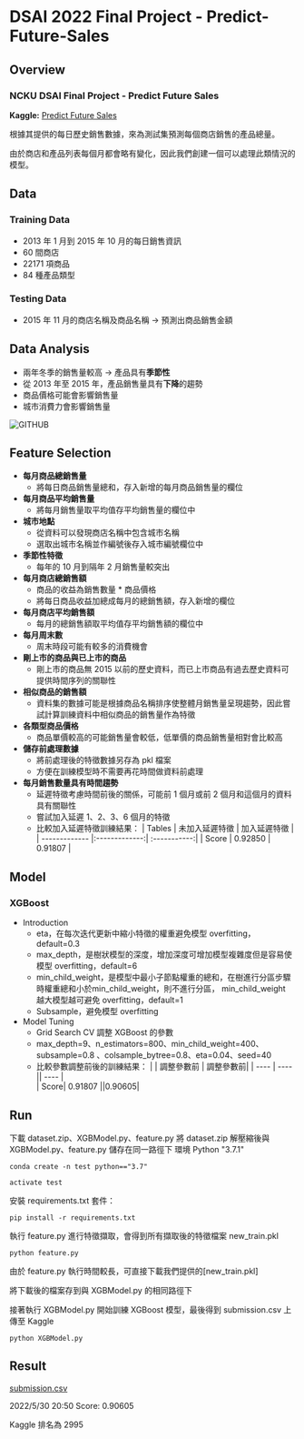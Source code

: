 # DSAI 2022 Final Project - Predict-Future-Sales

## Overview
### NCKU DSAI Final Project - Predict Future Sales

**Kaggle:** [Predict Future Sales](https://www.kaggle.com/competitions/competitive-data-science-predict-future-sales/leaderboard)

根據其提供的每日歷史銷售數據，來為測試集預測每個商店銷售的產品總量。

由於商店和產品列表每個月都會略有變化，因此我們創建一個可以處理此類情況的模型。

## Data
### Training Data
* 2013 年 1 月到 2015 年 10 月的每日銷售資訊
* 60 間商店
* 22171 項商品
* 84 種產品類型

### Testing Data
* 2015 年 11 月的商店名稱及商品名稱 → 預測出商品銷售金額

## Data Analysis
* 兩年冬季的銷售量較高 → 產品具有**季節性**
* 從 2013 年至 2015 年，產品銷售量具有**下降**的趨勢
* 商品價格可能會影響銷售量
* 城市消費力會影響銷售量

![GITHUB](https://github.com/hardychang/DSAI2022_Final-Predict-Future-Sales/blob/main/trend.png)

## Feature Selection
* **每月商品總銷售量**
  * 將每日商品銷售量總和，存入新增的每月商品銷售量的欄位
* **每月商品平均銷售量**
  * 將每月銷售量取平均值存平均銷售量的欄位中
* **城市地點**
  * 從資料可以發現商店名稱中包含城市名稱
  * 選取出城市名稱並作編號後存入城市編號欄位中
* **季節性特徵**
  * 每年的 10 月到隔年 2 月銷售量較突出
* **每月商店總銷售額**
  * 商品的收益為銷售數量 * 商品價格
  * 將每日商品收益加總成每月的總銷售額，存入新增的欄位
* **每月商店平均銷售額**
  * 每月的總銷售額取平均值存平均銷售額的欄位中
* **每月周末數**
  * 周末時段可能有較多的消費機會
* **剛上市的商品與已上市的商品**
  * 剛上市的商品無 2015 以前的歷史資料，而已上市商品有過去歷史資料可提供時間序列的關聯性
* **相似商品的銷售額**
  * 資料集的數據可能是根據商品名稱排序使整體月銷售量呈現趨勢，因此嘗試計算訓練資料中相似商品的銷售量作為特徵
* **各類型商品價格**
  * 商品單價較高的可能銷售量會較低，低單價的商品銷售量相對會比較高
* **儲存前處理數據**
  * 將前處理後的特徵數據另存為 pkl 檔案
  * 方便在訓練模型時不需要再花時間做資料前處理
* **每月銷售數量具有時間趨勢**
  * 延遲特徵考慮時間前後的關係，可能前 1 個月或前 2 個月和這個月的資料具有關聯性
  * 嘗試加入延遲 1、2、3、6 個月的特徵
  * 比較加入延遲特徵訓練結果：
| Tables        | 未加入延遲特徵 | 加入延遲特徵  |
| ------------- |:-------------:| :-----------:|
| Score         |  0.92850      | 0.91807      |

## Model
### XGBoost
* Introduction
  * eta，在每次迭代更新中縮小特徵的權重避免模型 overfitting，default=0.3
  * max_depth，是樹狀模型的深度，增加深度可增加模型複雜度但是容易使模型 overfitting，default=6
  * min_child_weight，是模型中最小子節點權重的總和，在樹進行分區步驟時權重總和小於min_child_weight，則不進行分區， min_child_weight 越大模型越可避免 overfitting，default=1
  * Subsample，避免模型 overfitting
* Model Tuning
  * Grid Search CV 調整 XGBoost 的參數
  * max_depth=9、n_estimators=800、min_child_weight=400、 subsample=0.8 、colsample_bytree=0.8、eta=0.04、seed=40
  * 比較參數調整前後的訓練結果：
| | 調整參數前 |  調整參數前|
| ---- | ---- || ---- |     
| Score| 0.91807 ||0.90605|


## Run

下載 dataset.zip、XGBModel.py、feature.py
將 dataset.zip 解壓縮後與 XGBModel.py、feature.py 儲存在同一路徑下
環境 Python "3.7.1"

```
conda create -n test python=="3.7"
```
```
activate test
```
安裝 requirements.txt 套件：
```
pip install -r requirements.txt
```
執行 feature.py 進行特徵擷取，會得到所有擷取後的特徵檔案 new_train.pkl
```
python feature.py
```
由於 feature.py 執行時間較長，可直接下載我們提供的[new_train.pkl]

將下載後的檔案存到與 XGBModel.py 的相同路徑下

接著執行 XGBModel.py 開始訓練 XGBoost 模型，最後得到 submission.csv 上傳至 Kaggle
```
python XGBModel.py
```
## Result
[submission.csv](https://github.com/fylin625/DSAI2022_HW1-Electricity-Forcasting/blob/main/submission.csv)

2022/5/30 20:50 Score: 0.90605 

Kaggle 排名為 2995

